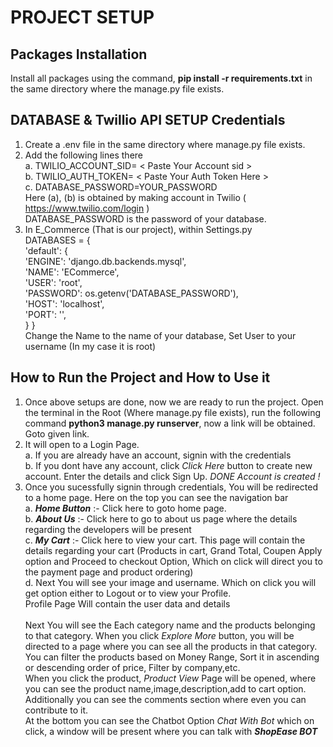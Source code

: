 # PROJECT SETUP
## Packages Installation
  
  Install all packages using the command, **pip install -r requirements.txt** in the same directory where the manage.py file exists. <br/>

## DATABASE & Twillio API SETUP Credentials
  1. Create a .env file in the same directory where manage.py file exists.
  2. Add the following lines there <br/>
      a. TWILIO_ACCOUNT_SID= < Paste Your Account sid ><br/>
      b. TWILIO_AUTH_TOKEN= < Paste Your Auth Token Here > <br/>
      c. DATABASE_PASSWORD=YOUR_PASSWORD <br/>
        Here (a), (b) is obtained by making account in Twilio ( https://www.twilio.com/login ) <br/>
        DATABASE_PASSWORD is the password of your database. <br/>
  3. In E_Commerce (That is our project), within Settings.py <br/>
         DATABASES = { <br/>
            'default': { <br/>
                'ENGINE': 'django.db.backends.mysql', <br/> 
                'NAME': 'ECommerce', <br/>
                'USER': 'root', <br/>
                'PASSWORD': os.getenv('DATABASE_PASSWORD'),<br/> 
                'HOST': 'localhost', <br/>
                'PORT': '', <br/>
            }
        } <br/>
         Change the Name to the name of your database, Set User to your username (In my case it is root) <br/>


## How to Run the Project and How to Use it 
  1. Once above setups are done, now we are ready to run the project. Open the terminal in the Root (Where manage.py file exists), run the following command **python3 manage.py runserver**, now a link will be obtained. Goto given link.<br/>
  2. It will open to a Login Page. <br/>
      a. If you are already have an account, signin with the credentials <br/>
      b. If you dont have any account, click *Click Here* button to create new account. Enter the details and click Sign Up. *DONE Account is created !* <br/>
  3. Once you sucessfully signin through credentials, You will be redirected to a home page. Here on the top you can see the navigation bar <br/>
      a. ***Home Button*** :- Click here to goto home page. <br/>
      b. ***About Us*** :- Click here to go to about us page where the details regarding the developers will be present <br/>
      c. ***My Cart*** :- Click here to view your cart. This page will contain the details regarding your cart (Products in cart, Grand Total, Coupen Apply option and Proceed to checkout Option, Which on click will direct you to the payment page and product ordering) <br/>
      d. Next You will see your image and username. Which on click you will get option either to Logout or to view your Profile. <br/>
          Profile Page Will contain the user data and details <br/>
    <br/>
    Next You will see the Each category name and the products belonging to that category. When you click *Explore More* button, you will be directed to a page where you can see all the products in that category. You can filter the products based on Money Range, Sort it in ascending or descending order of price, Filter by company,etc.<br/>When you click the product, *Product View* Page will be opened, where you can see the product name,image,description,add to cart option. Additionally you can see the comments section where even you can contribute to it. 
    <br/>
    At the bottom you can see the Chatbot Option *Chat With Bot* which on click, a window will be present where you can talk with ***ShopEase BOT*** 
      

  
